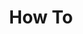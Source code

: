 ---
title: "How To"
permalink: /categories/howto/
layout: category
author_profile: true
taxonomy: howto
---